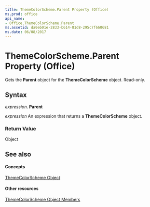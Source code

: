 ```yaml
---
title: ThemeColorScheme.Parent Property (Office)
ms.prod: office
api_name:
- Office.ThemeColorScheme.Parent
ms.assetid: da0eb01e-2833-b614-81d8-295c7f660681
ms.date: 06/08/2017
---
```



# ThemeColorScheme.Parent Property (Office)

Gets the **Parent** object for the **ThemeColorScheme** object. Read-only.


## Syntax

 _expression_. **Parent**

 _expression_ An expression that returns a **ThemeColorScheme** object.


### Return Value

Object


## See also


#### Concepts


[ThemeColorScheme Object](themecolorscheme-object-office.md)
#### Other resources


[ThemeColorScheme Object Members](themecolorscheme-members-office.md)

